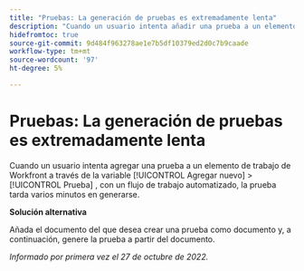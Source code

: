 ```yaml
---
title: "Pruebas: La generación de pruebas es extremadamente lenta"
description: "Cuando un usuario intenta añadir una prueba a un elemento de trabajo de Workfront mediante la opción Añadir nuevo > Prueba , utilizando un flujo de trabajo automatizado, la prueba tarda varios minutos en generarse."
hidefromtoc: true
source-git-commit: 9d484f963278ae1e7b5df10379ed2d0c7b9caade
workflow-type: tm+mt
source-wordcount: '97'
ht-degree: 5%

---
```



# Pruebas: La generación de pruebas es extremadamente lenta

<!--This article is on the WF and WFP TOCs-->

Cuando un usuario intenta agregar una prueba a un elemento de trabajo de Workfront a través de la variable [!UICONTROL Agregar nuevo] > [!UICONTROL Prueba] , con un flujo de trabajo automatizado, la prueba tarda varios minutos en generarse.

**Solución alternativa**

Añada el documento del que desea crear una prueba como documento y, a continuación, genere la prueba a partir del documento.

_Informado por primera vez el 27 de octubre de 2022._

